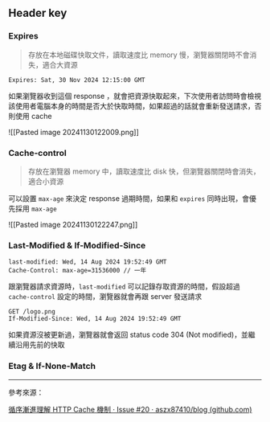 
## Header key

### Expires

> 存放在本地磁碟快取文件，讀取速度比 memory 慢，瀏覽器關閉時不會消失，適合大資源

```
Expires: Sat, 30 Nov 2024 12:15:00 GMT
```

如果瀏覽器收到這個 response ，就會把資源快取起來，下次使用者訪問時會檢視該使用者電腦本身的時間是否大於快取時間，如果超過的話就會重新發送請求，否則使用 cache

![[Pasted image 20241130122009.png]]

### Cache-control

> 存放在瀏覽器 memory 中，讀取速度比 disk 快，但瀏覽器關閉時會消失，適合小資源

可以設置 `max-age` 來決定 response 過期時間，如果和 `expires` 同時出現，會優先採用 `max-age` 

![[Pasted image 20241130122247.png]]
 
### Last-Modified & If-Modified-Since

```
last-modified: Wed, 14 Aug 2024 19:52:49 GMT
Cache-Control: max-age=31536000 // 一年
```

跟瀏覽器請求資源時，`last-modified` 可以記錄存取資源的時間，假設超過 `cache-control` 設定的時間，瀏覽器就會再跟 server 發送請求

```
GET /logo.png
If-Modified-Since: Wed, 14 Aug 2024 19:52:49 GMT
```

如果資源沒被更新過，瀏覽器就會返回 status code 304 (Not modified)，並繼續沿用先前的快取


### Etag & If-None-Match



---

參考來源：

[循序漸進理解 HTTP Cache 機制 · Issue #20 · aszx87410/blog (github.com)](https://github.com/aszx87410/blog/issues/20)
